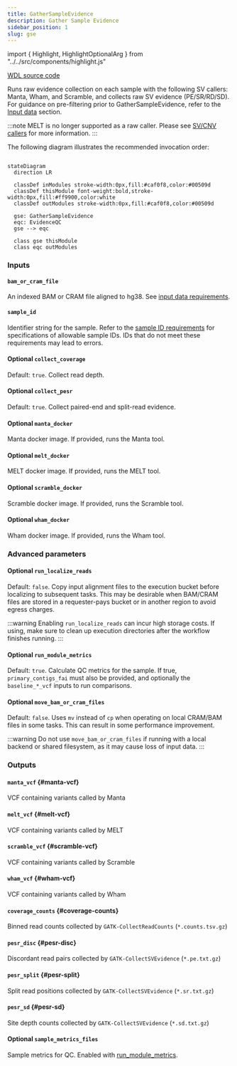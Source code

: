 ```yaml
---
title: GatherSampleEvidence 
description: Gather Sample Evidence
sidebar_position: 1
slug: gse
---
```


import { Highlight, HighlightOptionalArg } from "../../src/components/highlight.js"

[WDL source code](https://github.com/broadinstitute/gatk-sv/blob/main/wdl/GatherSampleEvidence.wdl)

Runs raw evidence collection on each sample with the following SV callers: 
Manta, Wham, and Scramble, and collects raw SV evidence (PE/SR/RD/SD). For guidance on pre-filtering prior 
to GatherSampleEvidence, refer to the [Input data](/docs/gs/inputs) section.

:::note
MELT is no longer supported as a raw caller. Please see [SV/CNV callers](/docs/gs/sv_callers) for more information.
:::

The following diagram illustrates the recommended invocation order:

```mermaid

stateDiagram
  direction LR
  
  classDef inModules stroke-width:0px,fill:#caf0f8,color:#00509d
  classDef thisModule font-weight:bold,stroke-width:0px,fill:#ff9900,color:white
  classDef outModules stroke-width:0px,fill:#caf0f8,color:#00509d

  gse: GatherSampleEvidence
  eqc: EvidenceQC
  gse --> eqc
  
  class gse thisModule
  class eqc outModules
```

### Inputs

#### `bam_or_cram_file`
An indexed BAM or CRAM file aligned to hg38. See [input data requirements](/docs/gs/inputs).

#### `sample_id`
Identifier string for the sample. Refer to the [sample ID requirements](/docs/gs/inputs#sampleids) for specifications of allowable sample IDs. 
IDs that do not meet these requirements may lead to errors.

#### <HighlightOptionalArg>Optional</HighlightOptionalArg> `collect_coverage`
Default: `true`. Collect read depth.

#### <HighlightOptionalArg>Optional</HighlightOptionalArg> `collect_pesr`
Default: `true`. Collect paired-end and split-read evidence.

#### <HighlightOptionalArg>Optional</HighlightOptionalArg> `manta_docker`
Manta docker image. If provided, runs the Manta tool.

#### <HighlightOptionalArg>Optional</HighlightOptionalArg> `melt_docker`
MELT docker image. If provided, runs the MELT tool.

#### <HighlightOptionalArg>Optional</HighlightOptionalArg> `scramble_docker`
Scramble docker image. If provided, runs the Scramble tool.

#### <HighlightOptionalArg>Optional</HighlightOptionalArg> `wham_docker`
Wham docker image. If provided, runs the Wham tool.

### Advanced parameters

#### <HighlightOptionalArg>Optional</HighlightOptionalArg> `run_localize_reads`
Default: `false`. Copy input alignment files to the execution bucket before localizing to subsequent tasks. This 
may be desirable when BAM/CRAM files are stored in a requester-pays bucket or in another region to avoid egress charges.

:::warning
Enabling `run_localize_reads` can incur high storage costs. If using, make sure to clean up execution directories after 
the workflow finishes running.
:::

#### <HighlightOptionalArg>Optional</HighlightOptionalArg> `run_module_metrics`
Default: `true`. Calculate QC metrics for the sample. If true, `primary_contigs_fai` must also be provided, and 
optionally the `baseline_*_vcf` inputs to run comparisons. 

#### <HighlightOptionalArg>Optional</HighlightOptionalArg> `move_bam_or_cram_files`
Default: `false`. Uses `mv` instead of `cp` when operating on local CRAM/BAM files in some tasks. This can result in 
some performance improvement.

:::warning
Do not use `move_bam_or_cram_files` if running with a local backend or shared filesystem, as it may cause loss of 
input data.
:::

### Outputs

#### `manta_vcf` {#manta-vcf}
VCF containing variants called by Manta

#### `melt_vcf` {#melt-vcf}
VCF containing variants called by MELT

#### `scramble_vcf` {#scramble-vcf}
VCF containing variants called by Scramble

#### `wham_vcf` {#wham-vcf}
VCF containing variants called by Wham

#### `coverage_counts` {#coverage-counts}
Binned read counts collected by `GATK-CollectReadCounts` (`*.counts.tsv.gz`)

#### `pesr_disc` {#pesr-disc}
Discordant read pairs collected by `GATK-CollectSVEvidence` (`*.pe.txt.gz`)

#### `pesr_split` {#pesr-split}
Split read positions collected by `GATK-CollectSVEvidence` (`*.sr.txt.gz`)

#### `pesr_sd` {#pesr-sd}
Site depth counts collected by `GATK-CollectSVEvidence` (`*.sd.txt.gz`)

#### <HighlightOptionalArg>Optional</HighlightOptionalArg> `sample_metrics_files`
Sample metrics for QC. Enabled with [run_module_metrics](#run-module-metrics).